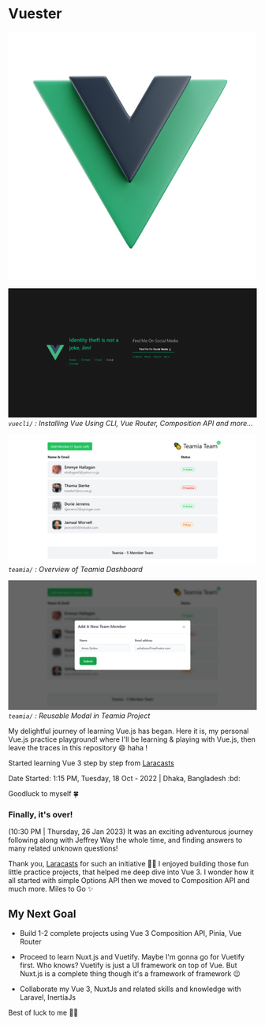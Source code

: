# Vuester

![Vue3Logo](vuejs.png)

![Vue CLI](vuecli.png)
_`vuecli/` : Installing Vue Using CLI, Vue Router, Composition API and more..._

![Teamia](preview.png)
_`teamia/` : Overview of Teamia Dashboard_

![Teamia Modal](teamia.png)
_`teamia/` : Reusable Modal in Teamia Project_

My delightful journey of learning Vue.js has began. Here it is, my personal Vue.js practice playground! where I'll be learning & playing with Vue.js, then leave the traces in this repository 😄 haha !

Started learning Vue 3 step by step from [Laracasts](https://laracasts.com/series/learn-vue-3-step-by-step)

Date Started: 1:15 PM, Tuesday, 18 Oct - 2022 | Dhaka, Bangladesh :bd:

Goodluck to myself 🍀

### Finally, it's over!

(10:30 PM | Thursday, 26 Jan 2023)
It was an exciting adventurous journey following along with Jeffrey Way the whole time, and finding answers to many related unknown questions!

Thank you, [Laracasts](https://laracasts.com) for such an initiative 👐🏼 I enjoyed building those fun little practice projects, that helped me deep dive into Vue 3. I wonder how it all started with simple Options API then we moved to Composition API and much more.
Miles to Go ✨

## My Next Goal

- Build 1-2 complete projects using Vue 3 Composition API, Pinia, Vue Router

- Proceed to learn Nuxt.js and Vuetify. Maybe I'm gonna go for Vuetify first. Who knows? Vuetify is just a UI framework on top of Vue. But Nuxt.js is a complete thing though it's a framework of framework 😉

- Collaborate my Vue 3, NuxtJs and related skills and knowledge with Laravel, InertiaJs

Best of luck to me 👏🏼
